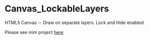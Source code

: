 # Canvas_LockableLayers
HTML5 Canvas -- Draw on separate layers. Lock and Hide enabled.

Please see mini project [here](http://lyledenman.com/web-projects/CanvasLayers/ "CanvasLayers")
